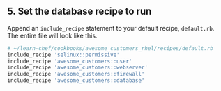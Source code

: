 ## 5. Set the database recipe to run

Append an `include_recipe` statement to your default recipe, <code class="file-path">default.rb</code>. The entire file will look like this.

```ruby
# ~/learn-chef/cookbooks/awesome_customers_rhel/recipes/default.rb
include_recipe 'selinux::permissive'
include_recipe 'awesome_customers::user'
include_recipe 'awesome_customers::webserver'
include_recipe 'awesome_customers::firewall'
include_recipe 'awesome_customers::database'
```
